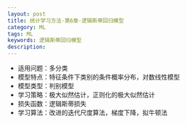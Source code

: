 ```yaml
---
layout: post
title: 统计学习方法-第6章-逻辑斯蒂回归模型
category: ML
tags: ML
keywords: 逻辑斯蒂回归模型
description:
---
```


- 适用问题：多分类
- 模型特点：特征条件下类别的条件概率分布，对数线性模型
- 模型类型：判别模型
- 学习策略：极大似然估计，正则化的极大似然估计
- 损失函数：逻辑斯蒂损失
- 学习算法：改进的迭代尺度算法，梯度下降，拟牛顿法